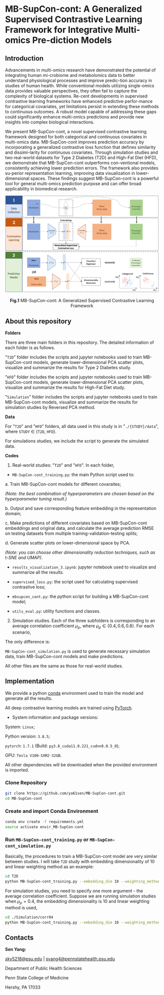 # MB-SupCon-cont: A Generalized Supervised Contrastive Learning Framework for Integrative Multi-omics Pre-diction Models

## Introduction

Advancements in multi-omics research have demonstrated the potential of integrating human mi-crobiome and metabolomics data to better understand physiological processes and improve predic-tion accuracy in studies of human health. While conventional models utilizing single-omics data provides valuable perspectives, they often fail to capture the complexity of biological systems. Re-cent developments in supervised contrastive learning frameworks have enhanced predictive perfor-mance for categorical covariates, yet limitations persist in extending these methods to continuous outcomes. A robust model capable of addressing these gaps could significantly enhance multi-omics predictions and provide new insights into complex biological interactions.

We present MB-SupCon-cont, a novel supervised contrastive learning framework designed for both categorical and continuous covariates in multi-omics data. MB-SupCon-cont improves prediction accuracy by incorporating a generalized contrastive loss function that defines similarity and dissimi-larity for continuous covariates. Through simulation studies and two real-world datasets for Type 2 Diabetes (T2D) and High-Fat Diet (HFD), we demonstrate that MB-SupCon-cont outperforms con-ventional models, consistently achieving lower prediction errors. The framework also provides su-perior representation learning, improving data visualization in lower-dimensional spaces. These findings suggest MB-SupCon-cont is a powerful tool for general multi-omics prediction purpose and can offer broad applicability in biomedical research.

<p align="center">
  <img src="./framework.png" width="700" />
</p>

<p align="center">
  <b>Fig.1</b> MB-SupCon-cont: A Generalized Supervised Contrastive Learning Framework
</p>

## About this repository

**Folders**

There are three main folders in this repository. The detailed information of each folder is as follows.

"`T2D`" folder includes the scripts and jupyter notebooks used to train MB-SupCon-cont models, generate lower-dimensional PCA scatter plots, visualize and summarize the results for Type 2 Diabetes study.

"`HFD`" folder includes the scripts and jupyter notebooks used to train MB-SupCon-cont models, generate lower-dimensional PCA scatter plots, visualize and summarize the results for High-Fat Diet study.

"`Simulation`" folder includes the scripts and jupyter notebooks used to train MB-SupCon-cont models, visualize and summarize the results for simulation studies by Reversed PCA method.

**Data**

For "`T2D`" and "`HFD`" folders, all data used in this study is in "`./{STUDY}/data`", where `STUDY` $\in$ {`T2D`, `HFD`}.

For simulations studies, we include the script to generate the simulated data.

**Codes**

1.  Real-world studies: "`T2D`" and "`HFD`". In each folder,

- `MB-SupCon-cont_training.py`: the main Python script used to:

a. Train MB-SupCon-cont models for different covaraites;

*(Note: the best combination of hyperparameters are chosen based on the hyperparameter tuning result.)*

b. Output and save corresponding feature embedding in the representation domain;

c. Make predictions of different covariates based on MB-SupCon-cont embeddings and original data, and calculate the average prediction RMSE on testing datasets from multiple training-validation-testing splits;

d. Generate scatter plots on lower-dimensional space by PCA.

*(Note: you can choose other dimensionality reduction techniques, such as t-SNE and UMAP)*.

- `results_visualization_3.ipynb`: jupyter notebook used to visualize and summarize all the results.

- `supervised_loss.py`: the script used for calculating supervised contrastive loss;

- `mbsupcon_cont.py`: the python script for building a MB-SupCon-cont model;

- `utils_eval.py`: utility functions and classes.

2.  Simulation studies. Each of the three subfolders is corresponding to an average correlation coefficient $\mu_{\rho}$, where $\mu_{\rho}\in\{0.4,0.6,0.8\}$. For each scenario,

The only difference is:

`MB-SupCon-cont_simulation.py` is used to generate necessary simulation data, train MB-SupCon-cont models and make predictions.

All other files are the same as those for real-world studies.

## Implementation

We provide a python [conda](https://docs.conda.io/projects/conda/en/latest/user-guide/tasks/manage-environments.html) environment used to train the model and generate all the results.

All deep contrastive learning models are trained using [PyTorch](https://pytorch.org/). 

- System information and package versions:

System: `Linux`;

Python version: `3.8.5`;

`pytorch`: `1.7.1` (Build: `py3.8_cuda11.0.221_cudnn8.0.5_0`);

GPU: `Tesla V100-SXM2-32GB`.

All other dependencies will be downloaded when the provided environment is imported.

### Clone Repository

```bash
git clone https://github.com/ya61sen/MB-SupCon-cont.git
cd MB-SupCon-cont
```

### Create and import Conda Environment

```bash
conda env create -f requirements.yml
source activate envir_MB-SupCon-cont
```

### Run `MB-SupCon-cont_training.py` or `MB-SupCon-cont_simulation.py`

Basically, the procedures to train a MB-SupCon-cont model are very similar between studies. I will take `T2D` study with embedding dimensionality of 10 and linear weighting method as an example:

```bash
cd T2D
python MB-SupCon-cont_training.py --embedding_dim 10 --weighting_method linear
```

For simulation studies, you need to specify one more argument - the average correlation coefficient. Suppose we are running simulation studies when $\mu_{\rho}=0.4$, the embedding dimensionality is 10 and linear weighting method is used,

```bash
cd ./Simulation/corr04
python MB-SupCon-cont_training.py --embedding_dim 10 --weighting_method linear --correlation_coefficient 0.85
```

## Contacts

**Sen Yang:**

sky5218@psu.edu | syang4@pennstatehealth.psu.edu

Department of Public Health Sciences

Penn State College of Medicine

Hershy, PA 17033




